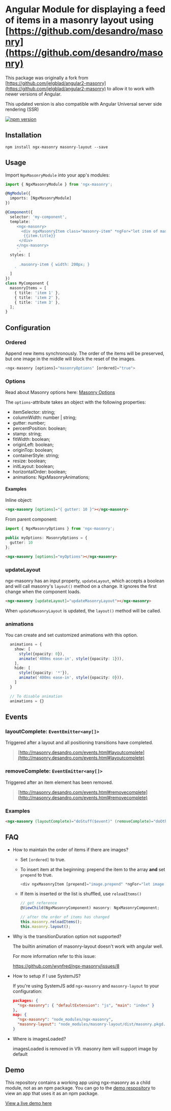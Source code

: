 # Angular Module for displaying a feed of items in a masonry layout using [https://github.com/desandro/masonry](https://github.com/desandro/masonry)

This package was originally a fork from [https://github.com/jelgblad/angular2-masonry](https://github.com/jelgblad/angular2-masonry) to allow it to work with newer versions of Angular.

This updated version is also compatible with Angular Universal server side rendering (SSR)

[![npm version](https://badge.fury.io/js/ngx-masonry.svg)](https://www.npmjs.com/package/ngx-masonry)

## Installation

`npm install ngx-masonry masonry-layout --save`

## Usage

Import `NgxMasonryModule` into your app's modules:

```typescript
import { NgxMasonryModule } from 'ngx-masonry';

@NgModule({
  imports: [NgxMasonryModule]
})
```

```typescript
@Component({
  selector: 'my-component',
  template: `
     <ngx-masonry>
       <div ngxMasonryItem class="masonry-item" *ngFor="let item of masonryItems">
        {{item.title}}
      </div>
     </ngx-masonry>
     `,
  styles: [
    `
      .masonry-item { width: 200px; }
    `
  ]
})
class MyComponent {
  masonryItems = [
    { title: 'item 1' },
    { title: 'item 2' },
    { title: 'item 3' },
  ];
}
```

## Configuration

### Ordered

Append new items synchronously. The order of the items will be preserved, but one image in the middle will block the reset of the images.

```typescript
<ngx-masonry [options]="masonryOptions" [ordered]="true">
```

### Options

Read about Masonry options here: [Masonry Options](http://masonry.desandro.com/options.html)

The `options`-attribute takes an object with the following properties:

* itemSelector: string;
* columnWidth: number | string;
* gutter: number;
* percentPosition: boolean;
* stamp: string;
* fitWidth: boolean;
* originLeft: boolean;
* originTop: boolean;
* containerStyle: string;
* resize: boolean;
* initLayout: boolean;
* horizontalOrder: boolean;
* animations: NgxMasonryAnimations;

#### Examples

Inline object:

```html
<ngx-masonry [options]="{ gutter: 10 }"></ngx-masonry>
```

From parent component:

```typescript
import { NgxMasonryOptions } from 'ngx-masonry';

public myOptions: MasonryOptions = {
  gutter: 10
};
```

```html
<ngx-masonry [options]="myOptions"></ngx-masonry>
```

### updateLayout

ngx-masonry has an input property, `updateLayout`, which accepts a boolean and will call masonry's `layout()` method on a change. It ignores the first change when the component loads.

```html
<ngx-masonry [updateLayout]="updateMasonryLayout"></ngx-masonry>
```

When `updateMasonryLayout` is updated, the `layout()` method will be called.

### animations

You can create and set customized animations with this option.

```typescript
  animations = {
    show: [
      style({opacity: 0}),
      animate('400ms ease-in', style({opacity: 1})),
    ],
    hide: [
      style({opacity: '*'}),
      animate('400ms ease-in', style({opacity: 0})),
    ]
  }

  // To disable animation
  animations = {}
```

## Events

### layoutComplete: `EventEmitter<any[]>`

Triggered after a layout and all positioning transitions have completed.

> [http://masonry.desandro.com/events.html#layoutcomplete](http://masonry.desandro.com/events.html#layoutcomplete)

### removeComplete: `EventEmitter<any[]>`

Triggered after an item element has been removed.

> [http://masonry.desandro.com/events.html#removecomplete](http://masonry.desandro.com/events.html#removecomplete)

### Examples

```html
<ngx-masonry (layoutComplete)="doStuff($event)" (removeComplete)="doOtherStuff($event)"></ngx-masonry>
```

## FAQ

* How to maintain the order of items if there are images?

  * Set `[ordered]` to true.
  * To insert item at the beginning: prepend the item to the array **and** set `prepend` to true.

    ```typescript
    <div ngxMasonryItem [prepend]="image.prepend" *ngFor="let image of masonryImages">
    ```

  * If item is inserted or the list is shuffled, use `reloadItems()`

    ```typescript
    // get reference
    @ViewChild(NgxMasonryComponent) masonry: NgxMasonryComponent;

    // after the order of items has changed
    this.masonry.reloadItems();
    this.masonry.layout();
    ```

* Why is the transitionDuration option not supported?

  The builtin animation of masonry-layout doesn't work with angular well.

  For more information refer to this issue:

  https://github.com/wynfred/ngx-masonry/issues/8

* How to setup if I use SystemJS?

  If you're using SystemJS add `ngx-masonry` and `masonry-layout` to your configuration:

  ```json
  packages: {
    "ngx-masonry": { "defaultExtension": "js", "main": "index" }
  },
  map: {
    "ngx-masonry": "node_modules/ngx-masonry",
    "masonry-layout": "node_modules/masonry-layout/dist/masonry.pkgd.js"
  }
  ```

* Where is imagesLoaded?

  imagesLoaded is removed in V9. masonry item will support image by default

## Demo

This repository contains a working app using ngx-masonry as a child module, not as an npm package. You can go to the [demo respository](https://github.com/wynfred/ngx-masonry-demo) to view an app that uses it as an npm package.

[View a live demo here](https://ngx-masonry-demo.herokuapp.com/)
